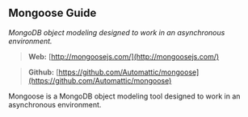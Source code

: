 ## Mongoose Guide
*MongoDB object modeling designed to work in an asynchronous environment.*

> **Web:** [http://mongoosejs.com/](http://mongoosejs.com/)

> **Github:** [https://github.com/Automattic/mongoose](https://github.com/Automattic/mongoose)

Mongoose is a MongoDB object modeling tool designed to work in an asynchronous environment.
